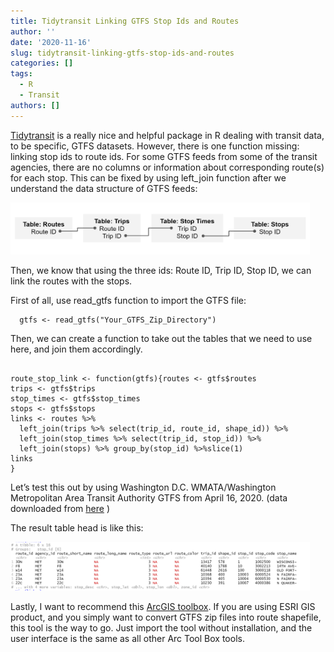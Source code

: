 ```yaml
---
title: Tidytransit Linking GTFS Stop Ids and Routes
author: ''
date: '2020-11-16'
slug: tidytransit-linking-gtfs-stop-ids-and-routes
categories: []
tags:
  - R
  - Transit
authors: []
---
```


[Tidytransit](https://github.com/r-transit/tidytransit) is a really nice and helpful package in R dealing with transit data, to be specific, GTFS datasets. However, there is one function missing: linking stop ids to route ids. For some GTFS feeds from some of the transit agencies, there are no columns or information about corresponding route(s) for each stop. This can be fixed by using left_join function after we understand the data structure of GTFS feeds:

<img src="https://github.com/adventuremeng/website_img/blob/master/post/gtfsstructure/gtfsstructure1.PNG?raw=true" alt="" width=95% />




Then, we know that using the three ids: Route ID, Trip ID, Stop ID, we can link the routes with the stops.

First of all, use read_gtfs function to import the GTFS file:


```
  gtfs <- read_gtfs("Your_GTFS_Zip_Directory")
```



Then, we can create a function to take out the tables that we need to use here, and join them accordingly.

  ```

route_stop_link <- function(gtfs){routes <- gtfs$routes
  trips <- gtfs$trips
  stop_times <- gtfs$stop_times
  stops <- gtfs$stops
  links <- routes %>%
    left_join(trips %>% select(trip_id, route_id, shape_id)) %>%
    left_join(stop_times %>% select(trip_id, stop_id)) %>%
    left_join(stops) %>% group_by(stop_id) %>%slice(1) 
  links
  }

  ```

Let’s test this out by using Washington D.C. WMATA/Washington Metropolitan Area Transit Authority GTFS from April 16, 2020. (data downloaded from [here](https://transitfeeds.com/p/wmata/75) )

The result table head is like this:

<img src="https://github.com/adventuremeng/website_img/blob/master/post/gtfsstructure/gtfsstructure2.PNG?raw=true" alt="" width=95% />


Lastly, I want to recommend this [ArcGIS toolbox](https://esri.github.io/public-transit-tools/TransitNetworkAnalysisTools.html). If you are using ESRI GIS product, and you simply want to convert GTFS zip files into route shapefile, this tool is the way to go. Just import the tool without installation, and the user interface is the same as all other Arc Tool Box tools.

